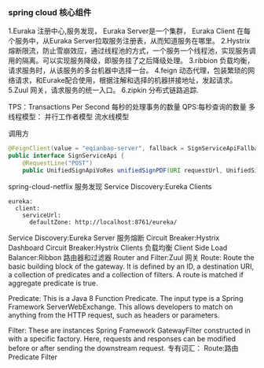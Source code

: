 ### spring cloud 核心组件
1.Euraka 注册中心,服务发现， Euraka Server是一个集群， Euraka Client 在每个服务中，从Euraka Server拉取服务注册表，从而知道服务在哪里。
2.Hystrix 熔断限流，防止雪崩效应，通过线程池的方式，一个服务一个线程池，实现服务调用的隔离。可以实现服务降级，即服务挂了之后降级处理。
3.ribbion 负载均衡，请求服务时，从该服务的多台机器中选择一台。
4.feign 动态代理，包装繁琐的网络请求，和Eurake配合使用，根据注解和选择的机器拼接地址，发起请求。
5.Zuul 网关，请求服务的统一入口。
6.zipkin 分布式链路追踪.

TPS：Transactions Per Second 每秒的处理事务的数量
QPS:每秒查询的数量
多线程模型：
并行工作者模型
流水线模型

调用方
```java
@FeignClient(value = "eqianbao-server", fallback = SignServiceApiFallback.class)
public interface SignServiceApi {
	@RequestLine("POST")
	public UnifiedSignApiVoRes unifiedSignPDF(URI requestUrl, UnifiedSignApiVoReq request);
```

spring-cloud-netflix
服务发现
Service Discovery:Eureka Clients
```
eureka:
  client:
    serviceUrl:
      defaultZone: http://localhost:8761/eureka/
```
Service Discovery:Eureka Server
服务熔断 
Circuit Breaker:Hystrix Dashboard
Circuit Breaker:Hystrix Clients
负载均衡
Client Side Load Balancer:Ribbon
路由器和过滤器
Router and Filter:Zuul
网关
Route: Route the basic building block of the gateway. It is defined by an ID, a destination URI, a collection of predicates and a collection of filters. A route is matched if aggregate predicate is true.

Predicate: This is a Java 8 Function Predicate. The input type is a Spring Framework ServerWebExchange. This allows developers to match on anything from the HTTP request, such as headers or parameters.

Filter: These are instances Spring Framework GatewayFilter constructed in with a specific factory. Here, requests and responses can be modified before or after sending the downstream request.
专有词汇：
Route:路由
Predicate
Filter
